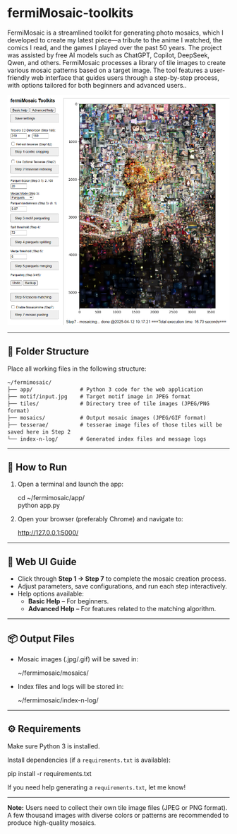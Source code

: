 # fermiMosaic-toolkits

FermiMosaic is a streamlined toolkit for generating photo mosaics, which I developed to create my latest piece—a tribute to the anime I watched, the comics I read, and the games I played over the past 50 years. 
The project was assisted by free AI models such as ChatGPT, Copilot, DeepSeek, Qwen, and others. FermiMosaic processes a library of tile images to create various mosaic patterns based on a target image. The tool features a user-friendly web interface that guides users through a step-by-step process, with options tailored for both beginners and advanced users..


![Preview Image](preview.png)


---

## 📁 Folder Structure

Place all working files in the following structure:

```
~/fermimosaic/
├── app/               # Python 3 code for the web application
├── motif/input.jpg    # Target motif image in JPEG format
├── tiles/             # Directory tree of tile images (JPEG/PNG format)
├── mosaics/           # Output mosaic images (JPEG/GIF format)
├── tesserae/          # tesserae image files of those tiles will be saved here in Step 2
└── index-n-log/       # Generated index files and message logs
```
---

## 🚀 How to Run

1. Open a terminal and launch the app:
   
   cd ~/fermimosaic/app/  
   python app.py

2. Open your browser (preferably Chrome) and navigate to:

   http://127.0.0.1:5000/

---

## 🧩 Web UI Guide

- Click through **Step 1 → Step 7** to complete the mosaic creation process.
- Adjust parameters, save configurations, and run each step interactively.
- Help options available:
  - **Basic Help** – For beginners.
  - **Advanced Help** – For features related to the matching algorithm.

---

## 📦 Output Files

- Mosaic images (.jpg/.gif) will be saved in:
  
  ~/fermimosaic/mosaics/

- Index files and logs will be stored in:
  
  ~/fermimosaic/index-n-log/

---

## ⚙️ Requirements

Make sure Python 3 is installed.

Install dependencies (if a `requirements.txt` is available):

   pip install -r requirements.txt

If you need help generating a `requirements.txt`, let me know!

---
**Note:** Users need to collect their own tile image files (JPEG or PNG format). A few thousand images with diverse colors or patterns are recommended to produce high-quality mosaics.
